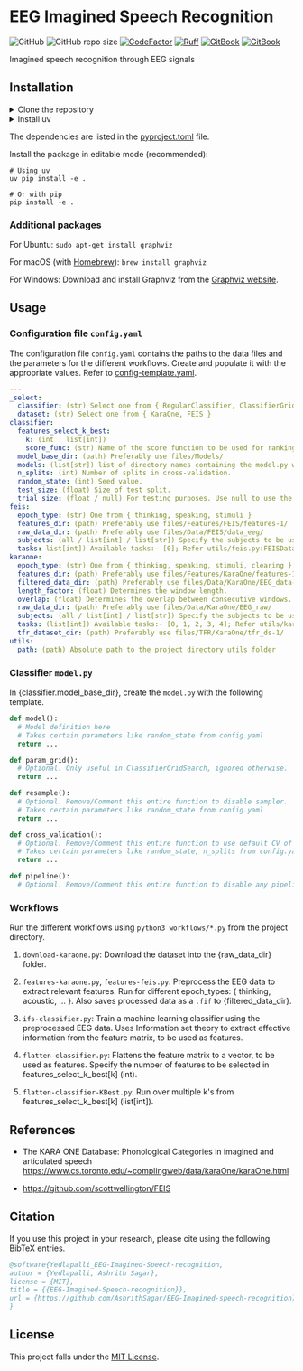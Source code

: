 # EEG Imagined Speech Recognition

![GitHub](https://img.shields.io/github/license/AshrithSagar/EEG-Imagined-speech-recognition)
![GitHub repo size](https://img.shields.io/github/repo-size/AshrithSagar/EEG-Imagined-speech-recognition)
[![CodeFactor](https://www.codefactor.io/repository/github/AshrithSagar/EEG-Imagined-speech-recognition/badge)](https://www.codefactor.io/repository/github/AshrithSagar/EEG-Imagined-speech-recognition)
[![Ruff](https://img.shields.io/endpoint?url=https://raw.githubusercontent.com/astral-sh/ruff/main/assets/badge/v2.json)](https://github.com/astral-sh/ruff)
[![GitBook](https://img.shields.io/badge/GitBook-EEG%20Imagined%20Speech%20Recognition-tan)](https://ashrithsagar.gitbook.io/eeg-imagined-speech-recognition)
[![GitBook](https://img.shields.io/badge/GitBook-EEG%20ISR-tan)](https://ashrithsagar.gitbook.io/eeg-isr)

Imagined speech recognition through EEG signals

## Installation

<details>

<summary>Clone the repository</summary>

```shell
git clone https://github.com/AshrithSagar/EEG-Imagined-speech-recognition.git
cd EEG-Imagined-speech-recognition
```

</details>

<details>

<summary>Install uv</summary>

Install [`uv`](https://docs.astral.sh/uv/), if not already.
Check [here](https://docs.astral.sh/uv/getting-started/installation/) for installation instructions.

It is recommended to use `uv`, as it will automatically install the dependencies in a virtual environment.
If you don't want to use `uv`, skip to the next step.

TL;DR: Just run

```shell
curl -LsSf https://astral.sh/uv/install.sh | sh
```

</details>

The dependencies are listed in the [pyproject.toml](pyproject.toml) file.

Install the package in editable mode (recommended):

```shell
# Using uv
uv pip install -e .

# Or with pip
pip install -e .
```

### Additional packages

For Ubuntu: `sudo apt-get install graphviz`

For macOS (with [Homebrew](https://brew.sh/)): `brew install graphviz`

For Windows: Download and install Graphviz from the [Graphviz website](https://graphviz.org/download/).

## Usage

### Configuration file `config.yaml`

The configuration file `config.yaml` contains the paths to the data files and the parameters for the different workflows.
Create and populate it with the appropriate values.
Refer to [config-template.yaml](config-template.yaml).

```yaml
---
_select:
  classifier: (str) Select one from { RegularClassifier, ClassifierGridSearch, EvaluateClassifier }
  dataset: (str) Select one from { KaraOne, FEIS }
classifier:
  features_select_k_best:
    k: (int | list[int])
    score_func: (str) Name of the score function to be used for ranking the features before selection. One from { pearsonr, f_classif }
  model_base_dir: (path) Preferably use files/Models/
  models: (list[str]) list of directory names containing the model.py within them. Eg:- [ model-1, model-2, ... ]
  n_splits: (int) Number of splits in cross-validation.
  random_state: (int) Seed value.
  test_size: (float) Size of test split.
  trial_size: (float / null) For testing purposes. Use null to use the entire dataset, else this is the fraction of the dataset that will be used.
feis:
  epoch_type: (str) One from { thinking, speaking, stimuli }
  features_dir: (path) Preferably use files/Features/FEIS/features-1/
  raw_data_dir: (path) Preferably use files/Data/FEIS/data_eeg/
  subjects: (all / list[int] / list[str]) Specify the subjects to be used. Use 'all' to use all subjects.
  tasks: list[int]) Available tasks:- [0]; Refer utils/feis.py:FEISDataLoader.get_task();
karaone:
  epoch_type: (str) One from { thinking, speaking, stimuli, clearing }
  features_dir: (path) Preferably use files/Features/KaraOne/features-1/
  filtered_data_dir: (path) Preferably use files/Data/KaraOne/EEG_data-1/
  length_factor: (float) Determines the window length.
  overlap: (float) Determines the overlap between consecutive windows.
  raw_data_dir: (path) Preferably use files/Data/KaraOne/EEG_raw/
  subjects: (all / list[int] / list[str]) Specify the subjects to be used. Use 'all' to use all subjects.
  tasks: (list[int]) Available tasks:- [0, 1, 2, 3, 4]; Refer utils/karaone.py:KaraOneDataLoader.get_task();
  tfr_dataset_dir: (path) Preferably use files/TFR/KaraOne/tfr_ds-1/
utils:
  path: (path) Absolute path to the project directory utils folder
```

### Classifier `model.py`

In {classifier.model_base_dir}, create the `model.py` with the following template.

```python
def model():
  # Model definition here
  # Takes certain parameters like random_state from config.yaml
  return ...

def param_grid():
  # Optional. Only useful in ClassifierGridSearch, ignored otherwise.
  return ...

def resample():
  # Optional. Remove/Comment this entire function to disable sampler.
  # Takes certain parameters like random_state from config.yaml
  return ...

def cross_validation():
  # Optional. Remove/Comment this entire function to use default CV of 5 splits from StratifiedKFold.
  # Takes certain parameters like random_state, n_splits from config.yaml
  return ...

def pipeline():
  # Optional. Remove/Comment this entire function to disable any pipeline functions to be run.
```

### Workflows

Run the different workflows using `python3 workflows/*.py` from the project directory.

1. `download-karaone.py`:
   Download the dataset into the {raw_data_dir} folder.

1. `features-karaone.py`, `features-feis.py`:
   Preprocess the EEG data to extract relevant features.
   Run for different epoch_types: { thinking, acoustic, ... }.
   Also saves processed data as a `.fif` to {filtered_data_dir}.

1. `ifs-classifier.py`:
   Train a machine learning classifier using the preprocessed EEG data.
   Uses Information set theory to extract effective information from the feature matrix, to be used as features.

1. `flatten-classifier.py`:
   Flattens the feature matrix to a vector, to be used as features.
   Specify the number of features to be selected in features_select_k_best[k] (int).

1. `flatten-classifier-KBest.py`:
   Run over multiple k's from features_select_k_best[k] (list[int]).

## References

- The KARA ONE Database: Phonological Categories in imagined and articulated speech
  <https://www.cs.toronto.edu/~complingweb/data/karaOne/karaOne.html>

- <https://github.com/scottwellington/FEIS>

## Citation

If you use this project in your research, please cite using the following BibTeX entries.

```bibtex
@software{Yedlapalli_EEG-Imagined-Speech-recognition,
author = {Yedlapalli, Ashrith Sagar},
license = {MIT},
title = {{EEG-Imagined-Speech-recognition}},
url = {https://github.com/AshrithSagar/EEG-Imagined-speech-recognition}
}
```

## License

This project falls under the [MIT License](LICENSE).
